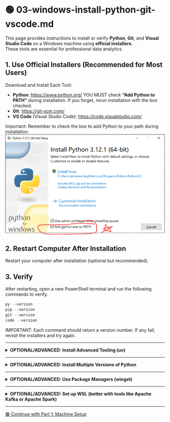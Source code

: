 # 🟢 03-windows-install-python-git-vscode.md

This page provides instructions to install or verify **Python**, **Git**, and **Visual Studio Code** on a Windows machine using **official installers**.  
These tools are essential for professional data analytics.

## 1. Use Official Installers (Recommended for Most Users)

Download and Install Each Tool:

- **Python**: <https://www.python.org/> YOU MUST check **“Add Python to PATH”** during installation. If you forget, rerun installation with the box checked.
- **Git**: <https://git-scm.com/>
- **VS Code** (Visual Studio Code): <https://code.visualstudio.com/>

Important: Remember to check the box to add Python to your path during installation.
![Important: Add Python to Path](images/windows_add_python_to_path.png)

## 2. Restart Computer After Installation

Restart your computer after installation (optional but recommended).

## 3. Verify

After restarting, open a new PowerShell terminal and run the following commands to verify. 

```powershell
py --version
pip --version
git --version
code --version
```

IMPORTANT: Each command should return a version number.
If any fail, revisit the installers and try again. 

---

<details>
<summary><strong>OPTIONAL/ADVANCED: Install Advanced Tooling (uv)</code></strong></summary>

These tools are modern, high-performance alternatives to traditional Python tools:

- `uv` replaces `pip` and `venv` with a much faster dependency and environment manager.
- `ruff` replaces `flake8`, `black`, and more with a single ultra-fast linter and formatter.

Install uv globally (once per machine):

```powershell
powershell -c "irm https://astral.sh/uv/install.ps1 | iex"
```

Verify installation:

```powershell
uv --version
```

NOTE: These are **not required** for most users.  
You'll need `uv` to try the advanced option in the project initialization workflow.
Install `ruff` with each project (later).

</details>

---

<details>
<summary><strong>OPTIONAL/ADVANCED: Install Multiple Versions of Python</strong></summary>

This is not typically needed.  
Only do this if you need to run an older version of Python (e.g., for Kafka or Spark).

Use `winget` to install an alternate version:

```powershell
winget install --id Python.Python.3.11.11
```

Note: py --version and python --version and python3 --version may or may not work and may return different versions depending on which order they were installed, system path settings, and more.

We can specify the desired Python version when creating a project virtual environment in the next workflow.

</details>

---

<details>
<summary><strong>OPTIONAL/ADVANCED: Use Package Managers (winget)</strong></summary>

You can also install core tools with `winget`. Open a PowerShell terminal and run the following commands:

```powershell
winget install --id Python.Python.3
winget install --id Git.Git
winget install --id Microsoft.VisualStudioCode
```

Restart your machine and verify installations using the commands shown earlier.

</details>

---

<details>
<summary><strong>OPTIONAL/ADVANCED: Set up WSL (better with tools like Apache Kafka or Apache Spark)</strong></summary>

This section is **required** only if you're using advanced tools like **Apache Kafka** or **Apache Spark**, which may not run reliably on base Windows.  
For these tools, use **WSL** (Windows Subsystem for Linux 2) with **Ubuntu**.

You only need to do this setup once. After that, you’ll use WSL for all Kafka/Spark projects.

### Advanced WSL Step 1. Enable WSL and Install Ubuntu Operating System

In an **elevated PowerShell** terminal (right-click / Run as Administrator), run:

```powershell
wsl --install
```

Restart your machine if prompted.


<details> <summary> WSL Trouble? (Expand if needed)</summary>

<hr>
  
> If wsl does not install, try installing with:

```powershell
wsl --install -d Ubuntu
```

> **Restart** when prompted.

> If you get **virtualization errors**, you may need to reboot and enable virtualization in your BIOS/UEFI. 
> On most PCs this is Intel VT-x or AMD-V.
> Look for "Virtualization Technology" and turn it ON.
> Work with your favorite AI assistant for additional help. 
> After enabling, **restart** Windows and try again.

<hr>
</details>

### Advanced WSL Step 2. Launch Ubuntu

After reboot, open **Ubuntu** from the Start Menu.

The first time you launch it:

- It will complete installation.
- You'll be asked to create a **username** and **password**.
- This is separate from your Windows account.
- **IMPORTANT: Remember your username and password**.  You can always recreate your WSL, but it helps to be able to return to your WSL installation after some time has passed. 


### Advanced WSL Step 3. Update Ubuntu

Run the following commands inside your Ubuntu terminal:

```bash
sudo apt update && sudo apt upgrade -y
```

### Celebrate: Your Advanced WSL Setup is Complete!

You now have:

- A full Linux environment (Ubuntu) inside Windows.

**Use WSL for Apache Kafka/Spark.**  
You can still use normal Windows for VS Code, repos, Python, and Python virtual environments. 
Just remember to move to WSL when needed, e.g. to run advanced services like Apache Kafka or Apache Spark. 

</details>

---


[🟢 Continue with Part 1: Machine Setup](MACHINE-SETUP.md)
